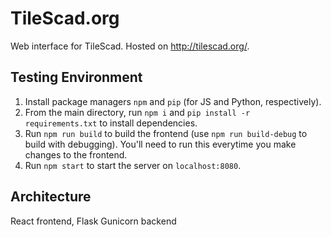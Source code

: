# TileScad.org

Web interface for TileScad. Hosted on http://tilescad.org/.

## Testing Environment

1. Install package managers `npm` and `pip` (for JS and Python, respectively).
2. From the main directory, run `npm i` and `pip install -r requirements.txt` to install dependencies.
3. Run `npm run build` to build the frontend (use `npm run build-debug` to build with debugging). You'll need to run this everytime you make changes to the frontend.
4. Run `npm start` to start the server on `localhost:8080`.

## Architecture

React frontend, Flask Gunicorn backend
